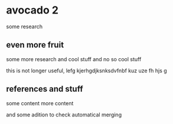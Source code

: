 # avocado 2
some research

## even more fruit
some more research and cool stuff and no so cool stuff

this is not longer useful, lefg kjerhgdjksnksdvfnbf kuz  uze fh hjs g

## references and stuff
 some content
 more content

and some adition to check automatical merging 
